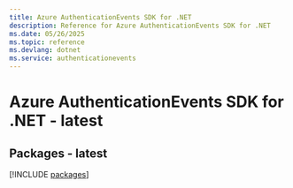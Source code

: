 ```yaml
---
title: Azure AuthenticationEvents SDK for .NET
description: Reference for Azure AuthenticationEvents SDK for .NET
ms.date: 05/26/2025
ms.topic: reference
ms.devlang: dotnet
ms.service: authenticationevents
---
```

# Azure AuthenticationEvents SDK for .NET - latest
## Packages - latest
[!INCLUDE [packages](authenticationevents-index.md)]